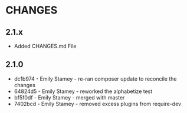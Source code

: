 # CHANGES

## 2.1.x

* Added CHANGES.md File

## 2.1.0

* dc1b974 - Emily Stamey - re-ran composer update to reconcile the changes
* 64824d5 - Emily Stamey - reworked the alphabetize test
* bf5f0df - Emily Stamey - merged with master
* 7402bcd - Emily Stamey - removed excess plugins from require-dev
